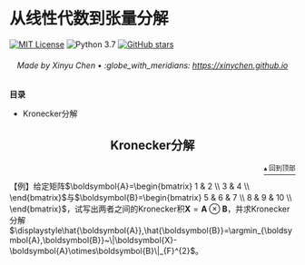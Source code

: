 # 从线性代数到张量分解

[![MIT License](https://img.shields.io/badge/license-MIT-green.svg)](https://opensource.org/licenses/MIT)
![Python 3.7](https://img.shields.io/badge/Python-3.7-blue.svg)
[![GitHub stars](https://img.shields.io/github/stars/xinychen/tensor-book.svg?logo=github&label=Stars&logoColor=white)](https://github.com/xinychen/tensor-book)

<h6 align="center">Made by Xinyu Chen • :globe_with_meridians: <a href="https://xinychen.github.io">https://xinychen.github.io</a></h6>

**目录**

- Kronecker分解

<h2 align="center">Kronecker分解</h2>
<p align="right"><a href="#从线性代数到张量分解"><sup>▴ 回到顶部</sup></a></p>

【例】给定矩阵$\boldsymbol{A}=\begin{bmatrix} 1 & 2 \\ 3 & 4 \\ \end{bmatrix}$与$\boldsymbol{B}=\begin{bmatrix} 5 & 6 & 7 \\ 8 & 9 & 10 \\ \end{bmatrix}$，试写出两者之间的Kronecker积$\boldsymbol{X}=\boldsymbol{A}\otimes\boldsymbol{B}$，并求Kronecker分解$\displaystyle\hat{\boldsymbol{A}},\hat{\boldsymbol{B}}=\argmin_{\boldsymbol{A},\boldsymbol{B}}~\|\boldsymbol{X}-\boldsymbol{A}\otimes\boldsymbol{B}\|_{F}^{2}$。
